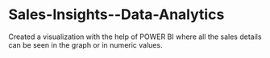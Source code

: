 # Sales-Insights--Data-Analytics
Created a visualization with the help of POWER BI where all the sales details can be seen in the graph or in numeric values.
